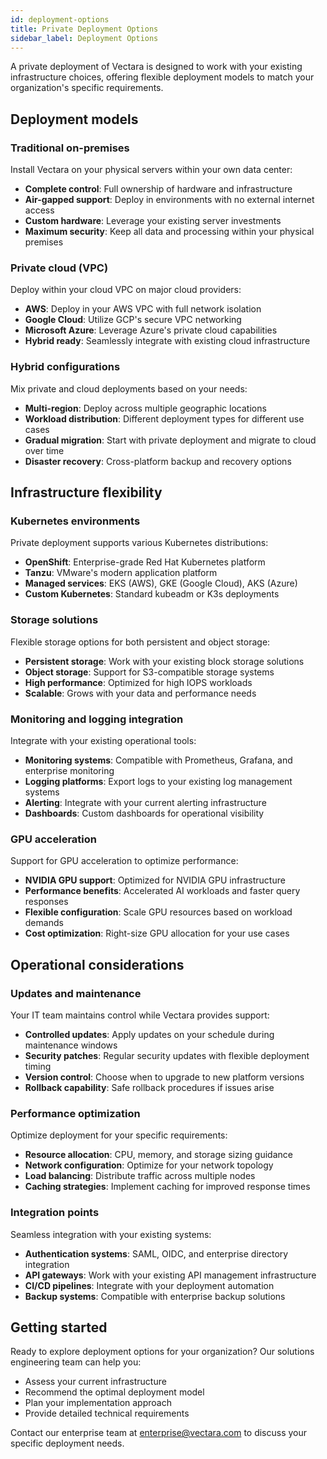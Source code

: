 ```yaml
---
id: deployment-options
title: Private Deployment Options
sidebar_label: Deployment Options
---
```


A private deployment of Vectara is designed to work with your existing infrastructure choices, offering flexible deployment models to match your organization's specific requirements.

## Deployment models

### Traditional on-premises

Install Vectara on your physical servers within your own data center:

- **Complete control**: Full ownership of hardware and infrastructure
- **Air-gapped support**: Deploy in environments with no external internet access
- **Custom hardware**: Leverage your existing server investments
- **Maximum security**: Keep all data and processing within your physical premises

### Private cloud (VPC)

Deploy within your cloud VPC on major cloud providers:

- **AWS**: Deploy in your AWS VPC with full network isolation
- **Google Cloud**: Utilize GCP's secure VPC networking
- **Microsoft Azure**: Leverage Azure's private cloud capabilities
- **Hybrid ready**: Seamlessly integrate with existing cloud infrastructure

### Hybrid configurations

Mix private and cloud deployments based on your needs:

- **Multi-region**: Deploy across multiple geographic locations
- **Workload distribution**: Different deployment types for different use cases
- **Gradual migration**: Start with private deployment and migrate to cloud over time
- **Disaster recovery**: Cross-platform backup and recovery options

## Infrastructure flexibility

### Kubernetes environments

Private deployment supports various Kubernetes distributions:

- **OpenShift**: Enterprise-grade Red Hat Kubernetes platform
- **Tanzu**: VMware's modern application platform
- **Managed services**: EKS (AWS), GKE (Google Cloud), AKS (Azure)
- **Custom Kubernetes**: Standard kubeadm or K3s deployments

### Storage solutions

Flexible storage options for both persistent and object storage:

- **Persistent storage**: Work with your existing block storage solutions
- **Object storage**: Support for S3-compatible storage systems
- **High performance**: Optimized for high IOPS workloads
- **Scalable**: Grows with your data and performance needs

### Monitoring and logging integration

Integrate with your existing operational tools:

- **Monitoring systems**: Compatible with Prometheus, Grafana, and enterprise monitoring
- **Logging platforms**: Export logs to your existing log management systems
- **Alerting**: Integrate with your current alerting infrastructure
- **Dashboards**: Custom dashboards for operational visibility

### GPU acceleration

Support for GPU acceleration to optimize performance:

- **NVIDIA GPU support**: Optimized for NVIDIA GPU infrastructure
- **Performance benefits**: Accelerated AI workloads and faster query responses
- **Flexible configuration**: Scale GPU resources based on workload demands
- **Cost optimization**: Right-size GPU allocation for your use cases

## Operational considerations

### Updates and maintenance

Your IT team maintains control while Vectara provides support:

- **Controlled updates**: Apply updates on your schedule during maintenance windows
- **Security patches**: Regular security updates with flexible deployment timing
- **Version control**: Choose when to upgrade to new platform versions
- **Rollback capability**: Safe rollback procedures if issues arise

### Performance optimization

Optimize deployment for your specific requirements:

- **Resource allocation**: CPU, memory, and storage sizing guidance
- **Network configuration**: Optimize for your network topology
- **Load balancing**: Distribute traffic across multiple nodes
- **Caching strategies**: Implement caching for improved response times

### Integration points

Seamless integration with your existing systems:

- **Authentication systems**: SAML, OIDC, and enterprise directory integration
- **API gateways**: Work with your existing API management infrastructure
- **CI/CD pipelines**: Integrate with your deployment automation
- **Backup systems**: Compatible with enterprise backup solutions

## Getting started

Ready to explore deployment options for your organization? Our solutions engineering team can help you:

- Assess your current infrastructure
- Recommend the optimal deployment model
- Plan your implementation approach
- Provide detailed technical requirements

Contact our enterprise team at enterprise@vectara.com to discuss your specific deployment needs.